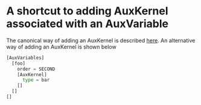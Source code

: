 # A shortcut to adding AuxKernel associated with an AuxVariable

The canonical way of adding an AuxKernel is described [here](syntax/AuxKernels/index.md). An alternative way of adding an AuxKernel is shown below

```python
[AuxVariables]
  [foo]
    order = SECOND
    [AuxKernel]
      type = bar
    []
  []
[]
```
